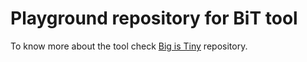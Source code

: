 # Playground repository for BiT tool

To know more about the tool check [Big is Tiny](https://github.com/mikysett/big-is-tiny) repository.